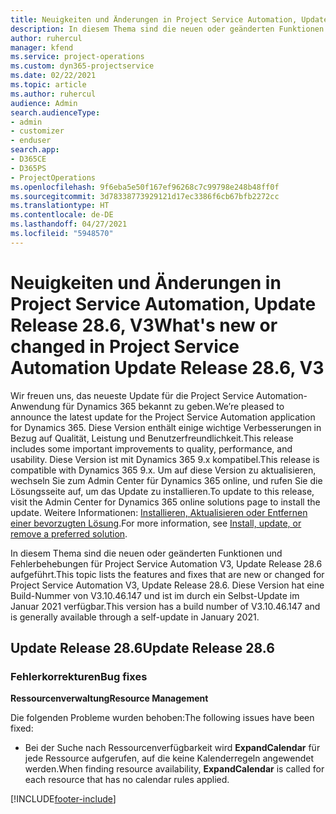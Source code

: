 ```yaml
---
title: Neuigkeiten und Änderungen in Project Service Automation, Update Release 28.6 Hotfix, V3
description: In diesem Thema sind die neuen oder geänderten Funktionen und Fehlerbehebungen für Project Service Automation Hotfix V3, Update Release 28.6 aufgeführt.
author: ruhercul
manager: kfend
ms.service: project-operations
ms.custom: dyn365-projectservice
ms.date: 02/22/2021
ms.topic: article
ms.author: ruhercul
audience: Admin
search.audienceType:
- admin
- customizer
- enduser
search.app:
- D365CE
- D365PS
- ProjectOperations
ms.openlocfilehash: 9f6eba5e50f167ef96268c7c99798e248b48ff0f
ms.sourcegitcommit: 3d78338773929121d17ec3386f6cb67bfb2272cc
ms.translationtype: HT
ms.contentlocale: de-DE
ms.lasthandoff: 04/27/2021
ms.locfileid: "5948570"
---
```

# <a name="whats-new-or-changed-in-project-service-automation-update-release-286-v3"></a><span data-ttu-id="5899c-103">Neuigkeiten und Änderungen in Project Service Automation, Update Release 28.6, V3</span><span class="sxs-lookup"><span data-stu-id="5899c-103">What's new or changed in Project Service Automation Update Release 28.6, V3</span></span>

<span data-ttu-id="5899c-104">Wir freuen uns, das neueste Update für die Project Service Automation-Anwendung für Dynamics 365 bekannt zu geben.</span><span class="sxs-lookup"><span data-stu-id="5899c-104">We’re pleased to announce the latest update for the Project Service Automation application for Dynamics 365.</span></span> <span data-ttu-id="5899c-105">Diese Version enthält einige wichtige Verbesserungen in Bezug auf Qualität, Leistung und Benutzerfreundlichkeit.</span><span class="sxs-lookup"><span data-stu-id="5899c-105">This release includes some important improvements to quality, performance, and usability.</span></span> <span data-ttu-id="5899c-106">Diese Version ist mit Dynamics 365 9.x kompatibel.</span><span class="sxs-lookup"><span data-stu-id="5899c-106">This release is compatible with Dynamics 365 9.x.</span></span> <span data-ttu-id="5899c-107">Um auf diese Version zu aktualisieren, wechseln Sie zum Admin Center für Dynamics 365 online, und rufen Sie die Lösungsseite auf, um das Update zu installieren.</span><span class="sxs-lookup"><span data-stu-id="5899c-107">To update to this release, visit the Admin Center for Dynamics 365 online solutions page to install the update.</span></span> <span data-ttu-id="5899c-108">Weitere Informationen: [Installieren, Aktualisieren oder Entfernen einer bevorzugten Lösung](/power-platform/admin/install-remove-preferred-solution).</span><span class="sxs-lookup"><span data-stu-id="5899c-108">For more information, see [Install, update, or remove a preferred solution](/power-platform/admin/install-remove-preferred-solution).</span></span>

<span data-ttu-id="5899c-109">In diesem Thema sind die neuen oder geänderten Funktionen und Fehlerbehebungen für Project Service Automation V3, Update Release 28.6 aufgeführt.</span><span class="sxs-lookup"><span data-stu-id="5899c-109">This topic lists the features and fixes that are new or changed for Project Service Automation V3, Update Release 28.6.</span></span> <span data-ttu-id="5899c-110">Diese Version hat eine Build-Nummer von V3.10.46.147 und ist im durch ein Selbst-Update im Januar 2021 verfügbar.</span><span class="sxs-lookup"><span data-stu-id="5899c-110">This version has a build number of V3.10.46.147 and is generally available through a self-update in January 2021.</span></span>

## <a name="update-release-286"></a><span data-ttu-id="5899c-111">Update Release 28.6</span><span class="sxs-lookup"><span data-stu-id="5899c-111">Update Release 28.6</span></span>

### <a name="bug-fixes"></a><span data-ttu-id="5899c-112">Fehlerkorrekturen</span><span class="sxs-lookup"><span data-stu-id="5899c-112">Bug fixes</span></span>


<span data-ttu-id="5899c-113">**Ressourcenverwaltung**</span><span class="sxs-lookup"><span data-stu-id="5899c-113">**Resource Management**</span></span>

<span data-ttu-id="5899c-114">Die folgenden Probleme wurden behoben:</span><span class="sxs-lookup"><span data-stu-id="5899c-114">The following issues have been fixed:</span></span>

- <span data-ttu-id="5899c-115">Bei der Suche nach Ressourcenverfügbarkeit wird **ExpandCalendar** für jede Ressource aufgerufen, auf die keine Kalenderregeln angewendet werden.</span><span class="sxs-lookup"><span data-stu-id="5899c-115">When finding resource availability, **ExpandCalendar** is called for each resource that has no calendar rules applied.</span></span>


[!INCLUDE[footer-include](../includes/footer-banner.md)]